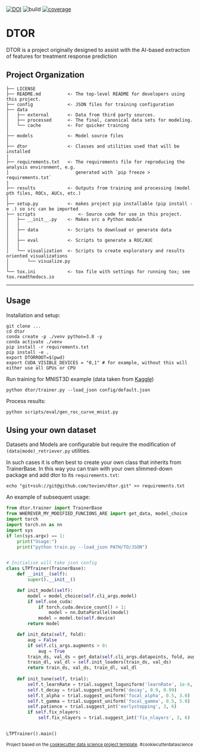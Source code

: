 [![DOI](https://zenodo.org/badge/341508464.svg)](https://zenodo.org/badge/latestdoi/341508464)
![build](https://github.com/Tevien/dtor/actions/workflows/build.yml/badge.svg)
[![coverage](https://coveralls.io/repos/github/Tevien/dtor/badge.svg?branch=main)](https://coveralls.io/github/Tevien/dtor?branch=main)

DTOR
==============================

DTOR is a project originally designed to assist with the AI-based extraction of features
for treatment response prediction

Project Organization
------------

    ├── LICENSE
    ├── README.md          <- The top-level README for developers using this project.
    ├── config             <- JSON files for training configuration
    ├── data
    │   ├── external       <- Data from third party sources.
    │   ├── processed      <- The final, canonical data sets for modeling.
    │   └── cache          <- For quicker training
    │
    ├── models             <- Model source files
    │
    ├── dtor               <- Classes and utilities used that will be installed
    │
    ├── requirements.txt   <- The requirements file for reproducing the analysis environment, e.g.
    │                         generated with `pip freeze > requirements.txt`
    |
    ├── results            <- Outputs from training and processing (model pth files, ROCs, AUCs, etc.)
    │
    ├── setup.py           <- makes project pip installable (pip install -e .) so src can be imported
    ├── scripts                <- Source code for use in this project.
    │   ├── __init__.py    <- Makes src a Python module
    │   │
    │   ├── data           <- Scripts to download or generate data
    │   │
    │   ├── eval           <- Scripts to generate a ROC/AUC
    │   │
    │   └── visualization  <- Scripts to create exploratory and results oriented visualizations
    │       └── visualize.py
    │
    └── tox.ini            <- tox file with settings for running tox; see tox.readthedocs.io


--------

Usage
-----

Installation and setup:
```shell script
git clone ...
cd dtor
conda create -p ./venv python=3.8 -y
conda activate ./venv
pip install -r requirements.txt
pip install -e .
export DTORROOT=$(pwd)
export CUDA_VISIBLE_DEVICES = "0,1" # for example, without this will either use all GPUs or CPU
```

Run training for MNIST3D example (data taken from [Kaggle](https://www.kaggle.com/daavoo/3d-mnist))
```shell script
python dtor/trainer.py --load_json config/default.json 
```

Process results:
```shell script
python scripts/eval/gen_roc_curve_mnist.py
```

Using your own dataset
-----

Datasets and Models are configurable but require the modification of `(data|mode)_retriever.py` utilities.

In such cases it is often best to create your own class that inherits from TrainerBase.
In this way you can train with your own slimmed-down package and add dtor to its `requirements.txt`:
```shell script
echo "git+ssh://git@github.com/tevien/dtor.git" >> requirements.txt
```

An example of subsequent usage:
```python
from dtor.trainer import TrainerBase
from WHEREVER_MY_MODIFIED_FUNCIONS_ARE import get_data, model_choice
import torch
import torch.nn as nn
import sys
if len(sys.argv) == 1:
    print("Usage:")
    print("python train.py --load_json PATH/TO/JSON")


# Initialise will take json config
class LTPTrainer(TrainerBase):
    def __init__(self):
        super().__init__()

    def init_model(self):
        model = model_choice(self.cli_args.model)
        if self.use_cuda:
            if torch.cuda.device_count() > 1:
                model = nn.DataParallel(model)
            model = model.to(self.device)
        return model

    def init_data(self, fold):
        aug = False
        if self.cli_args.augments > 0:
            aug = True
        train_ds, val_ds = get_data(self.cli_args.datapoints, fold, aug=aug)
        train_dl, val_dl = self.init_loaders(train_ds, val_ds)
        return train_ds, val_ds, train_dl, val_dl
    
    def init_tune(self, trial):
        self.t_learnRate = trial.suggest_loguniform('learnRate', 1e-6, 1e-3)
        self.t_decay = trial.suggest_uniform('decay', 0.9, 0.99)
        self.t_alpha = trial.suggest_uniform('focal_alpha', 0.5, 3.0)
        self.t_gamma = trial.suggest_uniform('focal_gamma', 0.5, 5.0)
        self.patience = trial.suggest_int('earlystopping', 3, 6)
        if self.fix_nlayers:
            self.fix_nlayers = trial.suggest_int('fix_nlayers', 3, 6)


LTPTrainer().main()
```

<p><small>Project based on the <a target="_blank" href="https://drivendata.github.io/cookiecutter-data-science/">cookiecutter data science project template</a>. #cookiecutterdatascience</small></p>
